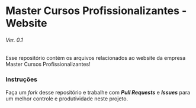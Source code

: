# Master Cursos Profissionalizantes - Website
###### _Ver. 0.1_

Esse repositório contém os arquivos relacionados ao website da empresa Master Cursos Profissionalizantes!

### Instruções

Faça um *fork* desse repositório e trabalhe com **_Pull Requests_** e **_Issues_** para um melhor controle e produtividade neste projeto.
